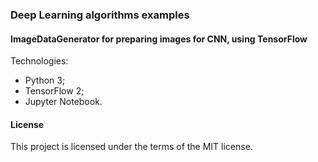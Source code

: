 ### Deep Learning algorithms examples
#### ImageDataGenerator for preparing images for CNN, using TensorFlow

Technologies:
- Python 3;
- TensorFlow 2;
- Jupyter Notebook.

#### License

This project is licensed under the terms of the MIT license.